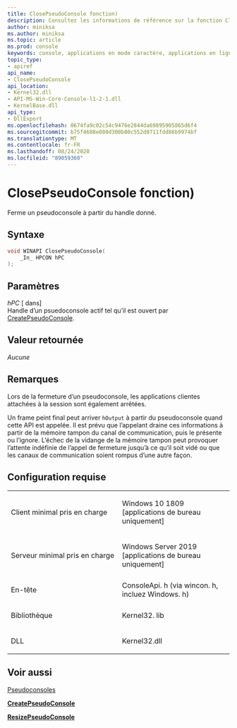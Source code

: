 ```yaml
---
title: ClosePseudoConsole fonction)
description: Consultez les informations de référence sur la fonction ClosePseudoConsole, qui ferme un pseudoconsole à partir du handle donné.
author: miniksa
ms.author: miniksa
ms.topic: article
ms.prod: console
keywords: console, applications en mode caractère, applications en ligne de commande, applications Terminal Server, API console, conpty, pseudoconsole
topic_type:
- apiref
api_name:
- ClosePseudoConsole
api_location:
- Kernel32.dll
- API-MS-Win-Core-Console-l1-2-1.dll
- KernelBase.dll
api_type:
- DllExport
ms.openlocfilehash: 0674fa9c02c54c9476e2844da69895905865d6f4
ms.sourcegitcommit: b75f4688e080d300b80c552d0711fdd86b9974bf
ms.translationtype: MT
ms.contentlocale: fr-FR
ms.lasthandoff: 08/24/2020
ms.locfileid: "89059360"
---
```

# <a name="closepseudoconsole-function"></a>ClosePseudoConsole fonction)


Ferme un pseudoconsole à partir du handle donné.

<a name="syntax"></a>Syntaxe
------

```C
void WINAPI ClosePseudoConsole(
    _In_ HPCON hPC 
);
```

<a name="parameters"></a>Paramètres
----------

*hPC* \[ dans\]  
Handle d’un psuedoconsole actif tel qu’il est ouvert par [CreatePseudoConsole](createpseudoconsole.md).

<a name="return-value"></a>Valeur retournée
------------

*Aucune*

<a name="remarks"></a>Remarques
-------

Lors de la fermeture d’un pseudoconsole, les applications clientes attachées à la session sont également arrêtées.

Un frame peint final peut arriver `hOutput` à partir du pseudoconsole quand cette API est appelée. Il est prévu que l’appelant draine ces informations à partir de la mémoire tampon du canal de communication, puis le présente ou l’ignore. L’échec de la vidange de la mémoire tampon peut provoquer l’attente indéfinie de l’appel de fermeture jusqu’à ce qu’il soit vidé ou que les canaux de communication soient rompus d’une autre façon.

<a name="requirements"></a>Configuration requise
------------

<table>
<colgroup>
<col width="50%" />
<col width="50%" />
</colgroup>
<tbody>
<tr class="odd">
<td><p>Client minimal pris en charge</p></td>
<td><p>Windows 10 1809 [applications de bureau uniquement]</p></td>
</tr>
<tr class="even">
<td><p>Serveur minimal pris en charge</p></td>
<td><p>Windows Server 2019 [applications de bureau uniquement]</p></td>
</tr>
<tr class="odd">
<td><p>En-tête</p></td>
<td>ConsoleApi. h (via wincon. h, incluez Windows. h)</td>
</tr>
<tr class="even">
<td><p>Bibliothèque</p></td>
<td>Kernel32. lib</td>
</tr>
<tr class="odd">
<td><p>DLL</p></td>
<td>Kernel32.dll</td>
</tr>
<tr class="even">
</tr>
<tr class="odd">
</tr>
<tr class="even">
</tr>
</tbody>
</table>

## <a name="span-idsee_alsospansee-also"></a><span id="see_also"></span>Voir aussi

[Pseudoconsoles](pseudoconsoles.md)

[**CreatePseudoConsole**](createpseudoconsole.md)

[**ResizePseudoConsole**](resizepseudoconsole.md)
